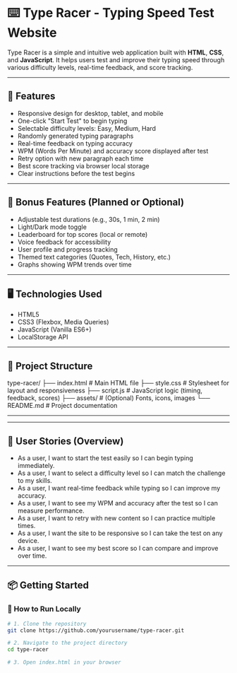 # ⌨️ Type Racer - Typing Speed Test Website

Type Racer is a simple and intuitive web application built with **HTML**, **CSS**, and **JavaScript**. It helps users test and improve their typing speed through various difficulty levels, real-time feedback, and score tracking.

---

## 🚀 Features

- Responsive design for desktop, tablet, and mobile
- One-click "Start Test" to begin typing
- Selectable difficulty levels: Easy, Medium, Hard
- Randomly generated typing paragraphs
- Real-time feedback on typing accuracy
- WPM (Words Per Minute) and accuracy score displayed after test
- Retry option with new paragraph each time
- Best score tracking via browser local storage
- Clear instructions before the test begins

---

## 🌟 Bonus Features (Planned or Optional)

- Adjustable test durations (e.g., 30s, 1 min, 2 min)
- Light/Dark mode toggle
- Leaderboard for top scores (local or remote)
- Voice feedback for accessibility
- User profile and progress tracking
- Themed text categories (Quotes, Tech, History, etc.)
- Graphs showing WPM trends over time

---

## 🖥️ Technologies Used

- HTML5
- CSS3 (Flexbox, Media Queries)
- JavaScript (Vanilla ES6+)
- LocalStorage API

---

## 📂 Project Structure

type-racer/
├── index.html # Main HTML file
├── style.css # Stylesheet for layout and responsiveness
├── script.js # JavaScript logic (timing, feedback, scores)
├── assets/ # (Optional) Fonts, icons, images
└── README.md # Project documentation

---


---

## 🧪 User Stories (Overview)

- As a user, I want to start the test easily so I can begin typing immediately.
- As a user, I want to select a difficulty level so I can match the challenge to my skills.
- As a user, I want real-time feedback while typing so I can improve my accuracy.
- As a user, I want to see my WPM and accuracy after the test so I can measure performance.
- As a user, I want to retry with new content so I can practice multiple times.
- As a user, I want the site to be responsive so I can take the test on any device.
- As a user, I want to see my best score so I can compare and improve over time.

---

## 📦 Getting Started

### 🔧 How to Run Locally

```bash
# 1. Clone the repository
git clone https://github.com/yourusername/type-racer.git

# 2. Navigate to the project directory
cd type-racer

# 3. Open index.html in your browser
